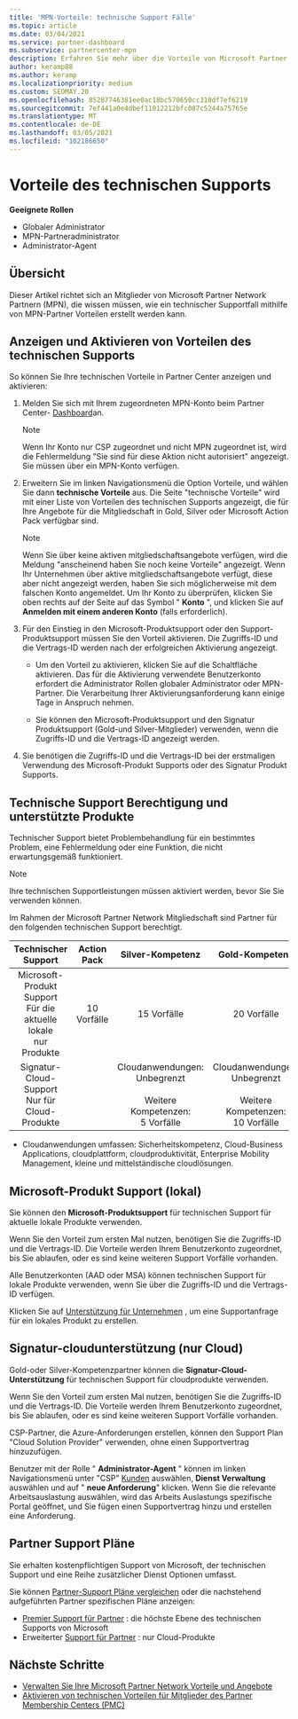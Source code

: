 ```yaml
---
title: 'MPN-Vorteile: technische Support Fälle'
ms.topic: article
ms.date: 03/04/2021
ms.service: partner-dashboard
ms.subservice: partnercenter-mpn
description: Erfahren Sie mehr über die Vorteile von Microsoft Partner Network (MPN) für technische Supportfälle.
author: keramp88
ms.author: keramp
ms.localizationpriority: medium
ms.custom: SEOMAY.20
ms.openlocfilehash: 85287746381ee0ac18bc570650cc310df7ef6219
ms.sourcegitcommit: 7ef441a0e4dbef11012212bfc087c5244a75765e
ms.translationtype: MT
ms.contentlocale: de-DE
ms.lasthandoff: 03/05/2021
ms.locfileid: "102186650"
---
```

# <a name="technical-support-benefits"></a>Vorteile des technischen Supports

**Geeignete Rollen**
-   Globaler Administrator 
-   MPN-Partneradministrator 
-   Administrator-Agent 

## <a name="overview"></a>Übersicht

Dieser Artikel richtet sich an Mitglieder von Microsoft Partner Network Partnern (MPN), die wissen müssen, wie ein technischer Supportfall mithilfe von MPN-Partner Vorteilen erstellt werden kann.

## <a name="view-and-activate-your-technical-support-benefits"></a>Anzeigen und Aktivieren von Vorteilen des technischen Supports 

So können Sie Ihre technischen Vorteile in Partner Center anzeigen und aktivieren:

1. Melden Sie sich mit Ihrem zugeordneten MPN-Konto beim Partner Center- [Dashboard](https://partner.microsoft.com/dashboard)an. 
    > [!NOTE]
    > Wenn Ihr Konto nur CSP zugeordnet und nicht MPN zugeordnet ist, wird die Fehlermeldung "Sie sind für diese Aktion nicht autorisiert" angezeigt. Sie müssen über ein MPN-Konto verfügen.

2. Erweitern Sie im linken Navigationsmenü die Option Vorteile, und wählen Sie dann **technische Vorteile** aus. Die Seite "technische Vorteile" wird mit einer Liste von Vorteilen des technischen Supports angezeigt, die für Ihre Angebote für die Mitgliedschaft in Gold, Silver oder Microsoft Action Pack verfügbar sind. 

    > [!NOTE]
    >Wenn Sie über keine aktiven mitgliedschaftsangebote verfügen, wird die Meldung "anscheinend haben Sie noch keine Vorteile" angezeigt. Wenn Ihr Unternehmen über aktive mitgliedschaftsangebote verfügt, diese aber nicht angezeigt werden, haben Sie sich möglicherweise mit dem falschen Konto angemeldet. Um Ihr Konto zu überprüfen, klicken Sie oben rechts auf der Seite auf das Symbol " **Konto** ", und klicken Sie auf **Anmelden mit einem anderen Konto** (falls erforderlich).

3. Für den Einstieg in den Microsoft-Produktsupport oder den Support-Produktsupport müssen Sie den Vorteil aktivieren. Die Zugriffs-ID und die Vertrags-ID werden nach der erfolgreichen Aktivierung angezeigt. 

    -   Um den Vorteil zu aktivieren, klicken Sie auf die Schaltfläche aktivieren. Das für die Aktivierung verwendete Benutzerkonto erfordert die Administrator Rollen globaler Administrator oder MPN-Partner. Die Verarbeitung Ihrer Aktivierungsanforderung kann einige Tage in Anspruch nehmen. 

    - Sie können den Microsoft-Produktsupport und den Signatur Produktsupport (Gold-und Silver-Mitglieder) verwenden, wenn die Zugriffs-ID und die Vertrags-ID angezeigt werden. 

 4. Sie benötigen die Zugriffs-ID und die Vertrags-ID bei der erstmaligen Verwendung des Microsoft-Produkt Supports oder des Signatur Produkt Supports.  

## <a name="technical-support-entitlement-and-supported-products"></a>Technische Support Berechtigung und unterstützte Produkte

Technischer Support bietet Problembehandlung für ein bestimmtes Problem, eine Fehlermeldung oder eine Funktion, die nicht erwartungsgemäß funktioniert.

> [!NOTE]
> Ihre technischen Supportleistungen müssen aktiviert werden, bevor Sie Sie verwenden können. 

Im Rahmen der Microsoft Partner Network Mitgliedschaft sind Partner für den folgenden technischen Support berechtigt.


|                           Technischer Support                          |  Action Pack |                                      Silver-Kompetenz                                      |                                        Gold-Kompetenz                                        |   |
|:--------------------------------------------------------------------:|:------------:|:-------------------------------------------------------------------------------------------:|:---------------------------------------------------------------------------------------------:|:-:|
| Microsoft-Produkt Support<br>Für die aktuelle lokale <br>nur Produkte | 10 Vorfälle | 15 Vorfälle                                                                                | 20 Vorfälle                                                                                  |   |
| Signatur-Cloud-Support<br>Nur für Cloud-Produkte                   |              | Cloudanwendungen:<br>Unbegrenzt<br>         <br>Weitere Kompetenzen:<br>5 Vorfälle         | Cloudanwendungen:<br>Unbegrenzt<br>          <br>Weitere Kompetenzen:<br>10 Vorfälle   



* Cloudanwendungen umfassen: Sicherheitskompetenz, Cloud-Business Applications, cloudplattform, cloudproduktivität, Enterprise Mobility Management, kleine und mittelständische cloudlösungen.

## <a name="microsoft-product-support-on-premises"></a>Microsoft-Produkt Support (lokal)

Sie können den  **Microsoft-Produktsupport** für technischen Support für aktuelle lokale Produkte verwenden. 

Wenn Sie den Vorteil zum ersten Mal nutzen, benötigen Sie die Zugriffs-ID und die Vertrags-ID. Die Vorteile werden Ihrem Benutzerkonto zugeordnet, bis Sie ablaufen, oder es sind keine weiteren Support Vorfälle vorhanden.

Alle Benutzerkonten (AAD oder MSA) können technischen Support für lokale Produkte verwenden, wenn Sie über die Zugriffs-ID und die Vertrags-ID verfügen.

Klicken Sie auf [Unterstützung für Unternehmen](https://support.serviceshub.microsoft.com/supportforbusiness/create) , um eine Supportanfrage für ein lokales Produkt zu erstellen.

## <a name="signature-cloud-support-cloud-only"></a>Signatur-cloudunterstützung (nur Cloud)

Gold-oder Silver-Kompetenzpartner können die **Signatur-Cloud-Unterstützung** für technischen Support für cloudprodukte verwenden. 

Wenn Sie den Vorteil zum ersten Mal nutzen, benötigen Sie die Zugriffs-ID und die Vertrags-ID. Die Vorteile werden Ihrem Benutzerkonto zugeordnet, bis Sie ablaufen, oder es sind keine weiteren Support Vorfälle vorhanden.

CSP-Partner, die Azure-Anforderungen erstellen, können den Support Plan "Cloud Solution Provider" verwenden, ohne einen Supportvertrag hinzuzufügen.

Benutzer mit der Rolle " **Administrator-Agent** " können im linken Navigationsmenü unter "CSP" [Kunden](https://partner.microsoft.com/commerce/customers/list) auswählen, **Dienst Verwaltung** auswählen und auf " **neue Anforderung**" klicken.  Wenn Sie die relevante Arbeitsauslastung auswählen, wird das Arbeits Auslastungs spezifische Portal geöffnet, und Sie fügen einen Supportvertrag hinzu und erstellen eine Anforderung.

## <a name="partner-support-plans"></a>Partner Support Pläne

Sie erhalten kostenpflichtigen Support von Microsoft, der technischen Support und eine Reihe zusätzlicher Dienst Optionen umfasst. 

Sie können [Partner-Support Pläne vergleichen](https://partner.microsoft.com/support/partnersupport) oder die nachstehend aufgeführten Partner spezifischen Pläne anzeigen:

- [Premier Support für Partner](https://partner.microsoft.com/support/microsoft-services-premier-support) : die höchste Ebene des technischen Supports von Microsoft
- Erweiterter [Support für Partner](https://partner.microsoft.com/support/advanced-cloud-support) : nur Cloud-Produkte


## <a name="next-steps"></a>Nächste Schritte

- [Verwalten Sie Ihre Microsoft Partner Network Vorteile und Angebote](manage-your-partner-network-benefits.md)
- [Aktivieren von technischen Vorteilen für Mitglieder des Partner Membership Centers (PMC)](partner-membership-center-tech-benefits-activate.md)
